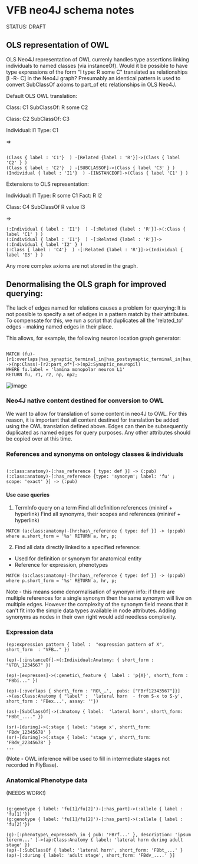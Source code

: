 #  VFB neo4J schema notes

STATUS: DRAFT

## OLS representation of OWL
OLS Neo4J representation of OWL currenly handles type assertions linking individuals to named classes (via instanceOf).  Would it be possible to have type expressions of the form "I type: R some C" translated as relationships [I -R- C] in the Neo4J graph?  Presumably an identical pattern is used to convert SubClassOf axioms to part_of etc relationships in OLS Neo4J.  


Default OLS OWL translation:

Class: C1
   SubClassOf: R some C2

Class: C2 
   SubClassOf: C3

Individual: I1
  Type: C1

=> 

~~~~~~~.cql

(Class { label : 'C1'}  ) -[Related {label : 'R'}]->(Class { label 'C2' } )
(Class { label : 'C2'}  ) -[SUBCLASSOF]->(Class { label 'C3' } )
(Individual { label : 'I1'}  ) -[INSTANCEOF]->(Class { label 'C1' } )

~~~~~~~~

Extensions to OLS representation:

Individual: I1
   Type: R some C1 
Fact:  R I2

Class: C4
   SubClassOf R value I3

=> 

~~~~~~~.cql
(:Individual { label : 'I1'}  ) -[:Related {label : 'R'}]->(:Class { label 'C1' } )
(:Individual { label : 'I1'}  ) -[:Related {label : 'R'}]->(:Individual { label 'I2' } )  
(:Class { label : 'C4'}  ) -[:Related {label : 'R'}]->(Individual { label 'I3' } )
~~~~~~~~~

Any more complex axioms are not stored in the graph.

## Denormalising the OLS graph for improved querying:

The lack of edges named for relations causes a problem for querying:  It is not possible to specify a set of edges in a pattern match by their attributes.  To compensate for this, we run a script that duplicates all the 'related_to' edges - making named edges in their place.  

This allows, for example, the following neuron location graph generator:

~~~~~.cql

MATCH (fu)-[r1:overlaps|has_synaptic_terminal_in|has_postsynaptic_terminal_in|has_presynaptic_terminal_in]
->(np:Class)-[r2:part_of*]->(np2:Synaptic_neuropil) 
WHERE fu.label = 'lamina monopolar neuron L1' 
RETURN fu, r1, r2, np, np2;

~~~~~~~~~

![image](https://cloud.githubusercontent.com/assets/112839/11816078/a753fd36-a346-11e5-8b71-5d054ca5d452.png)

### Neo4J native content destined for conversion to OWL

We want to allow for translation of some content in neo4J to OWL.  For this reason, it is important that all content destined for translation be added using the OWL translation defined above.  Edges can then be subsequently duplicated as named edges for query purposes.  Any other attributes should be copied over at this time.

### References and synonyms on ontology classes & individuals

~~~~~~.cql

(:class:anatomy)-[:has_reference { type: def }] -> (:pub)
(:class:anatomy)-[:has_reference {type: 'synonym'; label: 'fu' ; scope: 'exact' }] -> (:pub)

~~~~~~~

#### Use case queries

1. TermInfo query on a term
Find all definition references (miniref + hyperlink)
Find all synonyms, their scopes and references (miniref + hyperlink)

~~~~~.cql
MATCH (a:class:anatomy)-[hr:has\_reference { type: def }] -> (p:pub) where a.short_form = '%s' RETURN a, hr, p;
~~~~~

2. Find all data directly linked to a specified reference:
 - Used for definition or synonym for anatomical entity
 - Reference for expression, phenotypes

~~~~~~.cql
MATCH (a:class:anatomy)-[hr:has\_reference { type: def }] -> (p:pub) where p.short_form = '%s' RETURN a, hr, p;
~~~~~~

Note - this means some denormalisation of synonym info:  if there are multiple references for a single synonym then the same synonym will live on multiple edges.  However the complexity of the synonym field means that it can't fit into the simple data types available in node attributes.  Adding synonyms as nodes in their own right would add needless complexity.


### Expression data

~~~~ .cql
(ep:expression pattern { label :  "expression pattern of X", short_form  : "VFB…." }) 

(ep)-[:instanceOf]->(:Individual:Anatomy: { short_form : "VFB\_1234567" })

(ep)-[expresses]->(:genetic\_feature {  label : 'p{X}', short\_form : "FBbi..." })

(ep)-[:overlaps { short\_form : 'RO\_…',  pubs: ["FBrf12343567"]}]
->(as:Class:Anatomy { "label" :  'lateral horn  - from S-x to S-y', short_form : 'FBex...', assay: ''})

(as)-[SubClassOf]->(:Anatomy { label:  'lateral horn', short\_form: "FBbt_...." })

(sr)-[during]->(:stage { label: 'stage x', short\_form: 'FBdv_12345678' }
(sr)-[during]->(:stage { label: 'stage y', short\_form: 'FBdv_22345678' }
...
~~~~~

(Note - OWL inference will be used to fill in intermediate stages not recorded in FlyBase).

### Anatomical Phenotype data

(NEEDS WORK!)

~~~~~~.cql

(g:genotype { label: 'fu[1]/fu[2]')-[:has_part]->(:allele { label : 'fu[1]'})
(g:genotype { label: 'fu[1]/fu[2]')-[:has_part]->(:allele { label : 'fu[2]'})

(g)-[:phenotype\_expressed\_in { pub: 'FBrf...' }, description: 'ipsum lorerm...' ]->(ap:Class:Anatomy { label: 'lateral horn during adult stage' })
(ap)-[:SubClassOf { label: 'lateral horn', short_form: 'FBbt_...' }
(ap)-[:during { label: 'adult stage', short_form: 'FBdv_....' }]

~~~~~~~~

